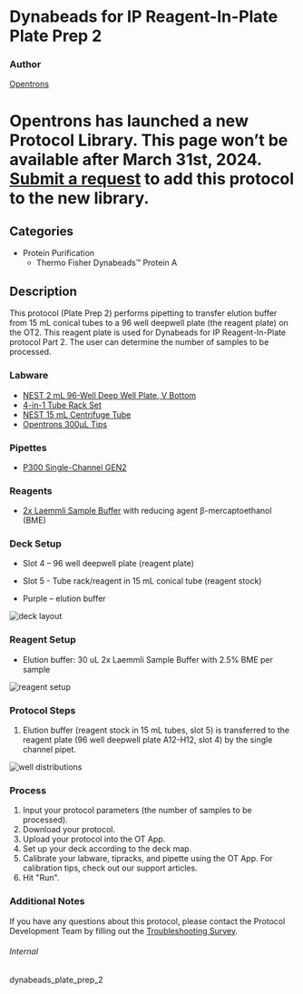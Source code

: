 # Dynabeads for IP Reagent-In-Plate Plate Prep 2

### Author
[Opentrons](https://opentrons.com/)


# Opentrons has launched a new Protocol Library. This page won’t be available after March 31st, 2024. [Submit a request](https://docs.google.com/forms/d/e/1FAIpQLSdYYp9QCKow4nn0KlCVsMS3HX0eJ0N9O7-erajKvcpT0lWbSg/viewform) to add this protocol to the new library.

## Categories
* Protein Purification
	* Thermo Fisher Dynabeads™ Protein A

## Description
This protocol (Plate Prep 2) performs pipetting to transfer elution buffer from 15 mL conical tubes to a 96 well deepwell plate (the reagent plate) on the OT2. This reagent plate is used for Dynabeads for IP Reagent-In-Plate protocol Part 2. The user can determine the number of samples to be processed.

### Labware
* [NEST 2 mL 96-Well Deep Well Plate, V Bottom](https://shop.opentrons.com/nest-2-ml-96-well-deep-well-plate-v-bottom/)
* [4-in-1 Tube Rack Set](https://shop.opentrons.com/4-in-1-tube-rack-set/)
* [NEST 15 mL Centrifuge Tube](https://shop.opentrons.com/nest-15-ml-centrifuge-tube/)
* [Opentrons 300µL Tips](https://shop.opentrons.com/opentrons-300ul-tips-1000-refills/)

### Pipettes
* [P300 Single-Channel GEN2](https://opentrons.com/pipettes/)

### Reagents
* [2x Laemmli Sample Buffer](https://www.bio-rad.com/en-us/sku/1610737-2x-laemmli-sample-buffer?ID=1610737) with reducing agent β-mercaptoethanol (BME)

### Deck Setup
* Slot 4 – 96 well deepwell plate (reagent plate)
* Slot 5 - Tube rack/reagent in 15 mL conical tube (reagent stock)

* Purple – elution buffer

![deck layout](https://opentrons-protocol-library-website.s3.us-east-1.amazonaws.com/custom-README-images/dynabeads_plate_prep_2/1.png)

### Reagent Setup
* Elution buffer: 30 uL 2x Laemmli Sample Buffer with 2.5% BME per sample

![reagent setup](https://opentrons-protocol-library-website.s3.amazonaws.com/custom-README-images/dynabeads_plate_prep_2/2.png)

### Protocol Steps
1. Elution buffer (reagent stock in 15 mL tubes, slot 5) is transferred to the reagent plate (96 well deepwell plate A12-H12, slot 4) by the single channel pipet.

![well distributions](https://opentrons-protocol-library-website.s3.amazonaws.com/custom-README-images/dynabeads_plate_prep_2/3.png)

### Process
1. Input your protocol parameters (the number of samples to be processed).
2. Download your protocol.
3. Upload your protocol into the OT App.
4. Set up your deck according to the deck map.
5. Calibrate your labware, tipracks, and pipette using the OT App. For calibration tips, check out our support articles.
6. Hit "Run".

### Additional Notes
If you have any questions about this protocol, please contact the Protocol Development Team by filling out the [Troubleshooting Survey](https://protocol-troubleshooting.paperform.co/).

###### Internal
dynabeads_plate_prep_2

